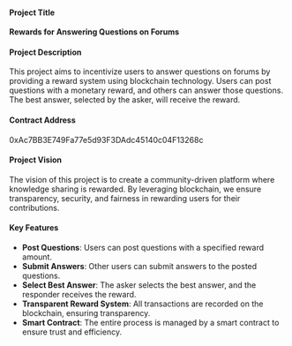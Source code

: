 #### Project Title
**Rewards for Answering Questions on Forums**

#### Project Description
This project aims to incentivize users to answer questions on forums by providing a reward system using blockchain technology. Users can post questions with a monetary reward, and others can answer those questions. The best answer, selected by the asker, will receive the reward.

#### Contract Address
0xAc7BB3E749Fa77e5d93F3DAdc45140c04F13268c

#### Project Vision
The vision of this project is to create a community-driven platform where knowledge sharing is rewarded. By leveraging blockchain, we ensure transparency, security, and fairness in rewarding users for their contributions.

#### Key Features
- **Post Questions**: Users can post questions with a specified reward amount.
- **Submit Answers**: Other users can submit answers to the posted questions.
- **Select Best Answer**: The asker selects the best answer, and the responder receives the reward.
- **Transparent Reward System**: All transactions are recorded on the blockchain, ensuring transparency.
- **Smart Contract**: The entire process is managed by a smart contract to ensure trust and efficiency.

